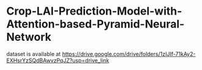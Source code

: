 # Crop-LAI-Prediction-Model-with-Attention-based-Pyramid-Neural-Network
dataset is available at https://drive.google.com/drive/folders/1zIJIf-71kAy2-EXHsrYzSQdBAwvzPqJZ?usp=drive_link
